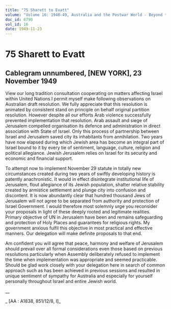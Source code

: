 ```yaml
---
title: "75 Sharett to Evatt"
volume: "Volume 16: 1948-49, Australia and the Postwar World - Beyond the Region"
doc_id: 6790
vol_id: 16
date: 1949-11-23
---
```


# 75 Sharett to Evatt

## Cablegram unnumbered, [NEW YORK], 23 November 1949

View our long tradition consultation cooperating on matters affecting Israel within United Nations I permit myself make following observations on Australian draft resolution. We fully appreciate that this resolution is animated by consistent stand on principle on behalf original partition resolution. However despite all our efforts Arab violence successfully prevented implementation that resolution. Arab assault and siege of Jerusalem compelled organisation its defence and administration in direct association with State of Israel. Only this process of partnership between Israel and Jerusalem saved city its inhabitants from annihilation. Two years have now elapsed during which Jewish area has become an integral part of Israel bound to it by every tie of sentiment, language, culture, religion and political allegiance. Jewish Jerusalem relies on Israel for its security and economic and financial support.

To attempt now to implement November 29 statute in totally new circumstances created during two years of swiftly developing history is patently anachronistic. It would in effect disintegrate institutional life of Jerusalem, flout allegiance of its Jewish population, shatter relative stability created by armistice settlement and plunge city into confusion and discontent. It is now abundantly clear that hundred thousand Jews of Jerusalem will not agree to be separated from authority and protection of Israel Government. I would therefore most solemnly urge you reconsider your proposals in light of these deeply rooted and legitimate realities. Primary objective of UN in Jerusalem have been and remains safeguarding and protection of Holy Places and guarantees for religious rights. My government anxious fulfil this objective in most practical and effective manners. Our delegation will make definite proposals to that end.

Am confident you will agree that peace, harmony and welfare of Jerusalem should prevail over all formal considerations even those based on previous resolutions particularly when Assembly deliberately refused to implement the time when implementation was appropriate and seemed practicable. Should be glad work closely with your delegation here in search of common approach such as has been achieved in previous sessions and resulted in unique sentiment of sympathy for Australia and especially for yourself personally throughout Israel and entire Jewish world.

__

_ [AA : A1838, 851/12/8, I]_
